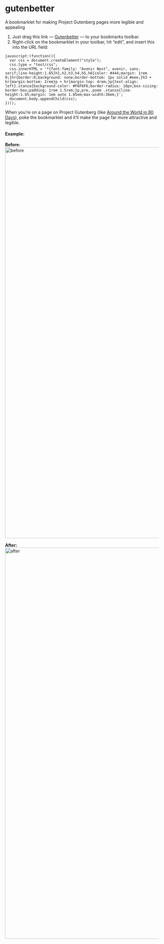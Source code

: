 # gutenbetter
A bookmarklet for making Project Gutenberg pages more legible and appealing

1. Just drag this link — [Gutenbetter]() — to your bookmarks toolbar.
2. Right-click on the bookmarklet in your toolbar, hit “edit”, and insert this into the URL field:
```
javascript:(function(){
  var css = document.createElement("style");
  css.type = "text/css";
  css.innerHTML = '*{font-family: "Avenir Next", avenir, sans-serif;line-height:1.65}h1,h2,h3,h4,h5,h6{color: #444;margin: 1rem 0;}hr{border:0;background: none;border-bottom: 1px solid #eee;}h3 + hr{margin-bottom: 2rem}p + hr{margin-top: 4rem;}p{text-align: left}.stanza{background-color: #F6F6F6;border-radius: 10px;box-sizing: border-box;padding: 1rem 1.5rem;}p,pre,.poem .stanza{line-height:1.65;margin: 1em auto 1.65em;max-width:36em;}';
  document.body.appendChild(css);
})();
```

When you’re on a page on Project Gutenberg (like [Around the World in 80 Days](https://www.gutenberg.org/files/103/103-h/103-h.htm)), poke the bookmarklet and it’ll make the page far more attractive and legible.

#### Example:

**Before:**
<img width="1280" alt="before" src="https://cloud.githubusercontent.com/assets/22547/8819071/907a4758-2ffd-11e5-8f36-d8b319e7494c.png">

**After:**
<img width="1280" alt="after" src="https://cloud.githubusercontent.com/assets/22547/8819072/907d3aee-2ffd-11e5-87b5-6040c82c86b2.png">
